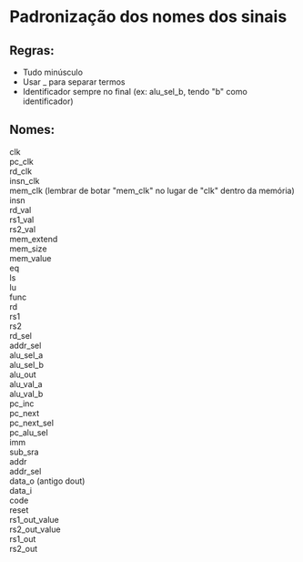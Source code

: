 # Padronização dos nomes dos sinais

## Regras:
- Tudo minúsculo <br>
- Usar _ para separar termos <br>
- Identificador sempre no final (ex: alu_sel_b, tendo "b" como identificador)

## Nomes:
clk <br>
pc_clk <br>
rd_clk <br>
insn_clk <br>
mem_clk (lembrar de botar "mem_clk" no lugar de "clk" dentro da memória) <br>
insn <br>
rd_val <br>
rs1_val <br>
rs2_val <br>
mem_extend <br>
mem_size <br>
mem_value <br>
eq <br>
ls <br>
lu <br>
func <br>
rd <br>
rs1 <br>
rs2 <br>
rd_sel <br>
addr_sel <br>
alu_sel_a <br>
alu_sel_b <br>
alu_out <br>
alu_val_a <br>
alu_val_b <br>
pc_inc <br>
pc_next <br>
pc_next_sel <br>
pc_alu_sel <br>
imm <br>
sub_sra <br>
addr <br>
addr_sel <br>
data_o (antigo dout) <br>
data_i <br>
code <br>
reset <br>
rs1_out_value <br>
rs2_out_value <br>
rs1_out <br>
rs2_out <br>